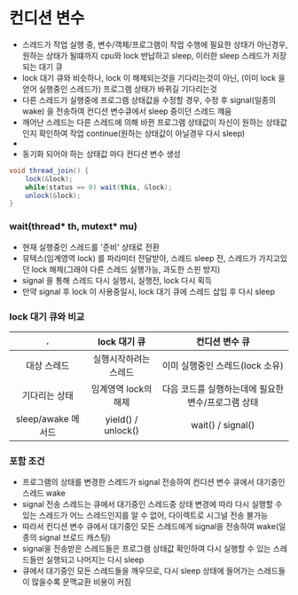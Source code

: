 # 컨디션 변수
* 스레드가 작업 실행 중, 변수/객체/프로그램이 작업 수행에 필요한 상태가 아닌경우, 원하는 상태가 될떄까지 cpu와 lock 반납하고 sleep, 이러한 sleep 스레드가 저장되는 대기 큐
* lock 대기 큐와 비슷하나, lock 이 해제되는것을 기다리는것이 아닌, (이미 lock 을 얻어 실행중인 스레드가) 프로그램 상태가 바뀌길 기다리는것
* 다른 스레드가 실행중에 프로그램 상태값을 수정할 경우, 수정 후 signal(일종의 wake) 을 전송하여 컨디션 변수큐에서 sleep 중이던 스레드 꺠움
* 깨어난 스레드는 다른 스레드에 의해 바뀐 프로그램 상태값이 자신이 원하는 상태값인지 확인하여 작업 continue(원하는 상태값이 아닐경우 다시 sleep)
* 
* 동기화 되어야 하는 상태값 마다 컨디션 변수 생성

```java
void thread_join() {
	lock(&lock);
	while(status == 0) wait(this, &lock);
	unlock(&lock);
}
```

### wait(thread* th, mutext* mu)
* 현재 실행중인 스레드를 '준비' 상태로 전환
* 뮤텍스(임계영역 lock) 를 파라미터 전달받아, 스레드 sleep 전, 스레드가 가지고있던 lock 해제(그래야 다른 스레드 실행가능, 과도한 스핀 방지)
* signal 을 통해 스레드 다시 실행시, 실행전, lock 다시 획득
* 만약 signal 후 lock 이 사용중일시, lock 대기 큐에 스레드 삽입 후 다시 sleep

### lock 대기 큐와 비교

|.|lock 대기 큐|컨디션 변수 큐|
|:---:|:---:|:---:|
|대상 스레드|실행시작하려는 스레드|이미 실행중인 스레드(lock 소유)|
|기다리는 상태|임계영역 lock의 해제|다음 코드를 실행하는데에 필요한 변수/프로그램 상태|
|sleep/awake 메서드|yield() / unlock()|wait() / signal()|

### 포함 조건
* 프로그램의 상태를 변경한 스레드가 signal 전송하여 컨디션 변수 큐에서 대기중인 스레드 wake
* signal 전송 스레드는 큐에서 대기중인 스레드중 상태 변경에 따라 다시 실행할 수 있는 스레드가 어느 스레드인지를 알 수 없어, 다이렉트로 시그널 전송 불가능
* 따라서 컨디션 변수 큐에서 대기중인 모든 스레드에게 signal을 전송하여 wake(일종의 signal 브로드 캐스팅)
* signal을 전송받은 스레드들은 프로그램 상태값 확인하여 다시 실행할 수 있는 스레드들만 실행되고 나머지는 다시 sleep
* 큐에서 대기중인 모든 스레드들을 깨우므로, 다시 sleep 상태에 들어가는 스레드들이 많을수록 문맥교환 비용이 커짐